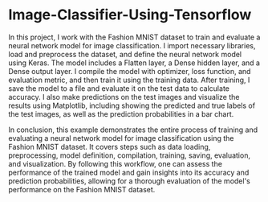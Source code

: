 # Image-Classifier-Using-Tensorflow
In this project, I work with the Fashion MNIST dataset to train and evaluate a neural network model for image classification. I import necessary libraries, load and preprocess the dataset, and define the neural network model using Keras. The model includes a Flatten layer, a Dense hidden layer, and a Dense output layer. I compile the model with optimizer, loss function, and evaluation metric, and then train it using the training data. After training, I save the model to a file and evaluate it on the test data to calculate accuracy. I also make predictions on the test images and visualize the results using Matplotlib, including showing the predicted and true labels of the test images, as well as the prediction probabilities in a bar chart.

In conclusion, this example demonstrates the entire process of training and evaluating a neural network model for image classification using the Fashion MNIST dataset. It covers steps such as data loading, preprocessing, model definition, compilation, training, saving, evaluation, and visualization. By following this workflow, one can assess the performance of the trained model and gain insights into its accuracy and prediction probabilities, allowing for a thorough evaluation of the model's performance on the Fashion MNIST dataset.
